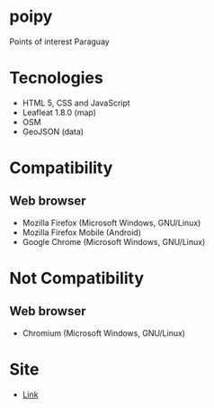 # poipy
Points of interest Paraguay

# Tecnologies

- HTML 5, CSS and JavaScript
- Leafleat 1.8.0 (map)
- OSM
- GeoJSON (data)

# Compatibility

## Web browser

- Mozilla Firefox (Microsoft Windows, GNU/Linux)
- Mozilla Firefox Mobile (Android)
- Google Chrome (Microsoft Windows, GNU/Linux)

# Not Compatibility

## Web browser

- Chromium (Microsoft Windows, GNU/Linux)

# Site

- [Link](https://poipy.proyectosbeta.net/)
